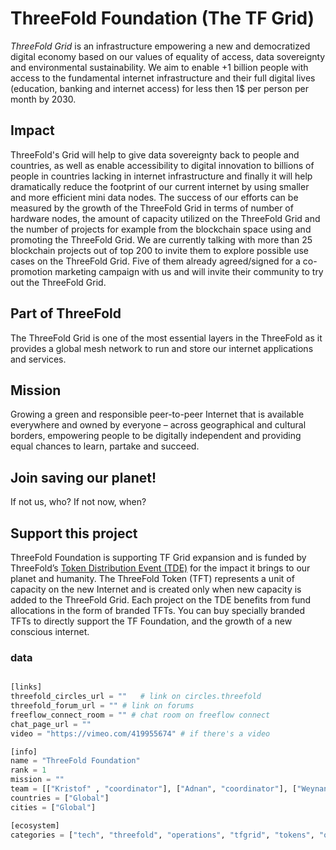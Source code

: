 # ThreeFold Foundation (The TF Grid)

*ThreeFold Grid* is an infrastructure empowering a new and democratized digital economy based on our values of equality of access, data sovereignty and environmental sustainability. We aim to enable +1 billion people with access to the fundamental internet infrastructure and their full digital lives (education, banking and internet access) for less then 1$ per person per month by 2030.

## Impact

ThreeFold's Grid will help to give data sovereignty back to people and countries, as well as enable accessibility to digital innovation to billions of people in countries lacking in internet infrastructure and finally it will help dramatically reduce the footprint of our current internet by using smaller and more efficient mini data nodes. The success of our efforts can be measured by the growth of the ThreeFold Grid in terms of number of hardware nodes, the amount of capacity utilized on the ThreeFold Grid and the number of projects for example from the blockchain space using and promoting the ThreeFold Grid. We are currently talking with more than 25 blockchain projects out of top 200 to invite them to explore possible use cases on the ThreeFold Grid. Five of them already agreed/signed for a co-promotion marketing campaign with us and will invite their community to try out the ThreeFold Grid.

## Part of ThreeFold

The ThreeFold Grid is one of the most essential layers in the ThreeFold as it provides a global mesh network to run and store our internet applications and services.

## Mission

Growing a green and responsible peer-to-peer Internet that is available everywhere and owned by everyone – across geographical and cultural borders, empowering people to be digitally independent and providing equal chances to learn, partake and succeed.

## Join saving our planet!

If not us, who? If not now, when?

## Support this project

ThreeFold Foundation is supporting TF Grid expansion and is funded by ThreeFold’s [Token Distribution Event (TDE)](https://wiki.threefold.io/#/tdeoverview)</a> for the impact it brings to our planet and humanity.
The ThreeFold Token (TFT) represents a unit of capacity on the new Internet and is created only when new capacity is added to the ThreeFold Grid. Each project on the TDE benefits from fund allocations in the form of branded TFTs. 
You can buy specially branded TFTs to directly support the TF Foundation, and the growth of a new conscious internet.


### data

```python

[links]
threefold_circles_url = ""   # link on circles.threefold
threefold_forum_url = "" # link on forums
freeflow_connect_room = "" # chat room on freeflow connect
chat_page_url = "" 
video = "https://vimeo.com/419955674" # if there's a video

[info]
name = "ThreeFold Foundation"
rank = 1
mission = ""
team = [["Kristof" , "coordinator"], ["Adnan", "coordinator"], ["Weynand", "coordinator"]] 
countries = ["Global"]
cities = ["Global"]

[ecosystem]
categories = ["tech", "threefold", "operations", "tfgrid", "tokens", "organization", "ecosystem"]

```
